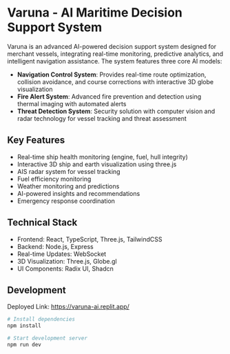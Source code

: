 # Varuna - AI Maritime Decision Support System

Varuna is an advanced AI-powered decision support system designed for merchant vessels, integrating real-time monitoring, predictive analytics, and intelligent navigation assistance. The system features three core AI models:

- **Navigation Control System**: Provides real-time route optimization, collision avoidance, and course corrections with interactive 3D globe visualization
- **Fire Alert System**: Advanced fire prevention and detection using thermal imaging with automated alerts
- **Threat Detection System**: Security solution with computer vision and radar technology for vessel tracking and threat assessment

## Key Features

- Real-time ship health monitoring (engine, fuel, hull integrity)
- Interactive 3D ship and earth visualization using three.js
- AIS radar system for vessel tracking
- Fuel efficiency monitoring
- Weather monitoring and predictions
- AI-powered insights and recommendations
- Emergency response coordination

## Technical Stack

- Frontend: React, TypeScript, Three.js, TailwindCSS
- Backend: Node.js, Express
- Real-time Updates: WebSocket
- 3D Visualization: Three.js, Globe.gl
- UI Components: Radix UI, Shadcn

## Development

Deployed Link: https://varuna-ai.replit.app/

```bash
# Install dependencies
npm install

# Start development server
npm run dev


